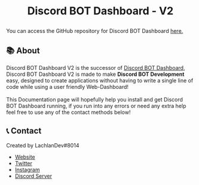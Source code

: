 <h1 align="center">
    <p>Discord BOT Dashboard - V2</p>
</h1>
You can access the GitHub repository for Discord BOT Dashboard <a href="https://github.com/LachlanDev/Discord-BOT-Dashboard-V2" target="_blank">here.</a>

## 📚 About
Discord BOT Dashboard V2 is the successor of <a href="https://github.com/LachlanDev/Discord-BOT-Dashboard" target="_blank">Discord BOT Dashboard</a>, Discord BOT Dashboard V2 is made to make **Discord BOT Development** easy, designed to create applications without having to write a single line of code while using a user friendly Web-Dashboard!
<br><br>
This Documentation page will hopefully help you install and get Discord BOT Dashboard running, if you run into any errors or need any extra help feel free to use any of the contact methods below!

## 📞 Contact
Created by LachlanDev#8014

* [Website](https://lachlan-dev.com)
* [Twitter](https://twitter.com/LachlanDev)
* [Instagram](https://www.instagram.com/LachlanDev/)
* [Discord Server](https://discord.com/invite/w7B5nKB)
